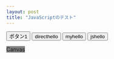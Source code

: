 ```yaml
---
layout: post
title: "JavaScriptのテスト"
---
```

<script src="/assets/js/hello.js"></script>
<button type="button" onclick="rect();">ボタン1</button>
<button type="button" onclick="alert('Hello');">directhello</button>
<button type="button" onclick="hello2();">myhello</button>
<button type="button" onclick="js_hello();">jshello</button>

<canvas id="main_canvas" width="500" height="500" style="background-color:gray;">Canvas</canvas>



<script>
  // <!--
function hello2() {
alert("Hello");
};
  // -->
</script>

<script>
  // <!--
function rect() {
let canvas = getElementById("main_canvas");
let context = canvas.getContext('2d');
context.fillRect(0,0,100,100);
  // -->
</script>
